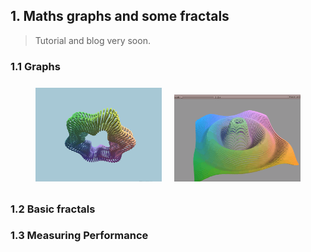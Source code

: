 ## 1. Maths graphs and some fractals

> Tutorial and blog very soon.

### 1.1 Graphs
<p align="center">
	<img width=40% src="../assets/GraphTorusNew.gif" style="padding: 0.5rem">
    <img width=40% src="../assets/GprahRipple.gif" style="padding: 0.5rem">
</p>


### 1.2 Basic fractals

### 1.3 Measuring Performance
